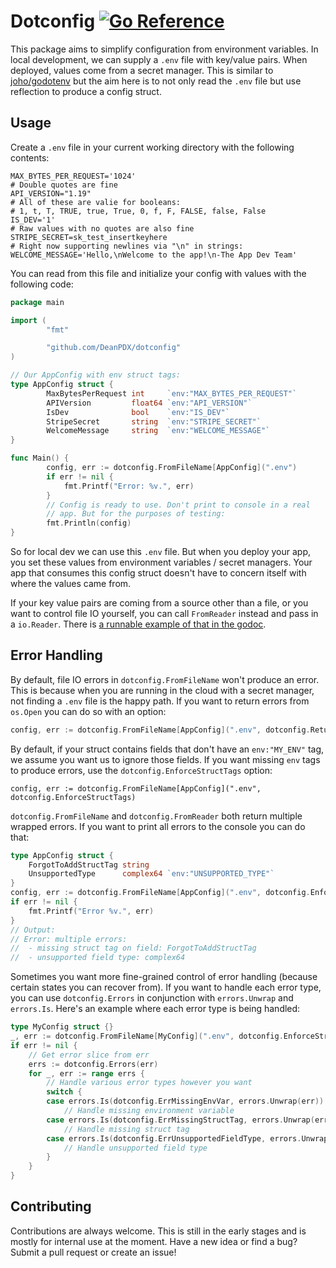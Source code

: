 # Dotconfig [![Go Reference](https://pkg.go.dev/badge/github.com/DeanPDX/dotconfig.svg)](https://pkg.go.dev/github.com/DeanPDX/dotconfig)
This package aims to simplify configuration from environment variables. In local development, we can supply a `.env` file with key/value pairs. When deployed, values come from a secret manager. This is similar to [joho/godotenv](https://github.com/joho/godotenv) but the aim here is to not only read the `.env` file but use reflection to produce a config struct.

## Usage
Create a `.env` file in your current working directory with the following contents:

```shell
MAX_BYTES_PER_REQUEST='1024'
# Double quotes are fine
API_VERSION="1.19"
# All of these are valie for booleans:
# 1, t, T, TRUE, true, True, 0, f, F, FALSE, false, False
IS_DEV='1'
# Raw values with no quotes are also fine
STRIPE_SECRET=sk_test_insertkeyhere
# Right now supporting newlines via "\n" in strings:
WELCOME_MESSAGE='Hello,\nWelcome to the app!\n-The App Dev Team'
```

You can read from this file and initialize your config with values with the following code:

```go
package main

import (
        "fmt"

        "github.com/DeanPDX/dotconfig"
)

// Our AppConfig with env struct tags:
type AppConfig struct {
        MaxBytesPerRequest int     `env:"MAX_BYTES_PER_REQUEST"`
        APIVersion         float64 `env:"API_VERSION"`
        IsDev              bool    `env:"IS_DEV"`
        StripeSecret       string  `env:"STRIPE_SECRET"`
        WelcomeMessage     string  `env:"WELCOME_MESSAGE"`
}

func Main() {
        config, err := dotconfig.FromFileName[AppConfig](".env")
        if err != nil {
			fmt.Printf("Error: %v.", err)
        }
        // Config is ready to use. Don't print to console in a real 
        // app. But for the purposes of testing:
        fmt.Println(config)
}
```

So for local dev we can use this `.env` file. But when you deploy your app, you set these values from environment variables / secret managers. Your app that consumes this config struct doesn't have to concern itself with where the values came from.

If your key value pairs are coming from a source other than a file, or you want to control file IO yourself, you can call `FromReader` instead and pass in a `io.Reader`. There is [a runnable example of that in the godoc](https://pkg.go.dev/github.com/DeanPDX/dotconfig#example-FromReader).

## Error Handling

By default, file IO errors in `dotconfig.FromFileName` won't produce an error. This is because when you are running in the cloud with a secret manager, not finding a `.env` file is the happy path. If you want to return errors from `os.Open` you can do so with an option:

```go
config, err := dotconfig.FromFileName[AppConfig](".env", dotconfig.ReturnFileErrors)
```

By default, if your struct contains fields that don't have an `env:"MY_ENV"` tag, we assume you want us to ignore those fields. If you want missing `env` tags to produce errors, use the `dotconfig.EnforceStructTags` option:

```
config, err := dotconfig.FromFileName[AppConfig](".env", dotconfig.EnforceStructTags)
```

`dotconfig.FromFileName` and `dotconfig.FromReader` both return multiple wrapped errors. If you want to print all errors to the console you can do that:

```go
type AppConfig struct {
	ForgotToAddStructTag string
	UnsupportedType   	 complex64 `env:"UNSUPPORTED_TYPE"`
}
config, err := dotconfig.FromFileName[AppConfig](".env", dotconfig.EnforceStructTags)
if err != nil {
	fmt.Printf("Error %v.", err)
}
// Output:
// Error: multiple errors:
//  - missing struct tag on field: ForgotToAddStructTag
//  - unsupported field type: complex64
```

Sometimes you want more fine-grained control of error handling (because certain states you can recover from). If you want to handle each error type, you can use `dotconfig.Errors` in conjunction with `errors.Unwrap` and `errors.Is`. Here's an example where each error type is being handled:

```go
type MyConfig struct {}
_, err := dotconfig.FromFileName[MyConfig](".env", dotconfig.EnforceStructTags)
if err != nil {
	// Get error slice from err
	errs := dotconfig.Errors(err)
	for _, err := range errs {
		// Handle various error types however you want
		switch {
		case errors.Is(dotconfig.ErrMissingEnvVar, errors.Unwrap(err)):
			// Handle missing environment variable
		case errors.Is(dotconfig.ErrMissingStructTag, errors.Unwrap(err)):
			// Handle missing struct tag
		case errors.Is(dotconfig.ErrUnsupportedFieldType, errors.Unwrap(err)):
			// Handle unsupported field type
		}
	}
}
```

## Contributing
Contributions are always welcome. This is still in the early stages and is mostly for internal use at the moment. Have a new idea or find a bug? Submit a pull request or create an issue!
